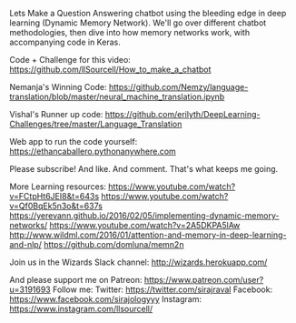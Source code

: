 Lets Make a Question Answering chatbot using the bleeding edge in deep learning (Dynamic Memory Network). We'll go over different chatbot methodologies, then dive into how memory networks work, with accompanying code in Keras. 

Code + Challenge for this video:
https://github.com/llSourcell/How_to_make_a_chatbot

Nemanja's Winning Code:
https://github.com/Nemzy/language-translation/blob/master/neural_machine_translation.ipynb

Vishal's Runner up code:
https://github.com/erilyth/DeepLearning-Challenges/tree/master/Language_Translation

Web app to run the code yourself:
https://ethancaballero.pythonanywhere.com

Please subscribe! And like. And comment. That's what keeps me going. 

More Learning resources:
https://www.youtube.com/watch?v=FCtpHt6JEI8&t=643s
https://www.youtube.com/watch?v=Qf0BqEk5n3o&t=637s
https://yerevann.github.io/2016/02/05/implementing-dynamic-memory-networks/
https://www.youtube.com/watch?v=2A5DKPA5lAw
http://www.wildml.com/2016/01/attention-and-memory-in-deep-learning-and-nlp/
https://github.com/domluna/memn2n

Join us in the Wizards Slack channel:
http://wizards.herokuapp.com/

And please support me on Patreon:
https://www.patreon.com/user?u=3191693
Follow me:
Twitter: https://twitter.com/sirajraval
Facebook: https://www.facebook.com/sirajologyyy
Instagram: https://www.instagram.com/llsourcell/